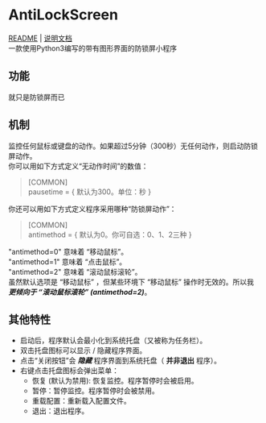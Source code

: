 # AntiLockScreen
[README](https://github.com/xsecure/AntiLockScreen/blob/master/README.md) | 
[说明文档](https://github.com/xsecure/AntiLockScreen/blob/master/README_zh.md)  
一款使用Python3编写的带有图形界面的防锁屏小程序

## 功能
就只是防锁屏而已

## 机制
监控任何鼠标或键盘的动作。如果超过5分钟（300秒）无任何动作，则启动防锁屏动作。  
你可以用如下方式定义“无动作时间”的数值：
> &#91;COMMON&#93;  
> pausetime = &#123; 默认为300。单位：秒 &#125;

你还可以用如下方式定义程序采用哪种“防锁屏动作”：
> &#91;COMMON&#93;  
> antimethod = &#123; 默认为0。你可自选：0、1、2三种 &#125;

"antimethod=0" 意味着 “移动鼠标”。  
"antimethod=1" 意味着 “点击鼠标”。  
"antimethod=2" 意味着 “滚动鼠标滚轮”。  
虽然默认选项是 “移动鼠标” ，但某些环境下 “移动鼠标” 操作时无效的。所以我 **_更倾向于 “滚动鼠标滚轮” (antimethod=2)_**。  

## 其他特性
* 启动后，程序默认会最小化到系统托盘（又被称为任务栏）。
* 双击托盘图标可以显示 / 隐藏程序界面。
* 点击“关闭按钮”会 **_隐藏_** 程序界面到系统托盘（ **并非退出** 程序）。
* 右键点击托盘图标会弹出菜单：
    * 恢复 (默认为禁用): 恢复监控。程序暂停时会被启用。
    * 暂停：暂停监控。程序暂停时会被禁用。
    * 重载配置：重新载入配置文件。
    * 退出：退出程序。